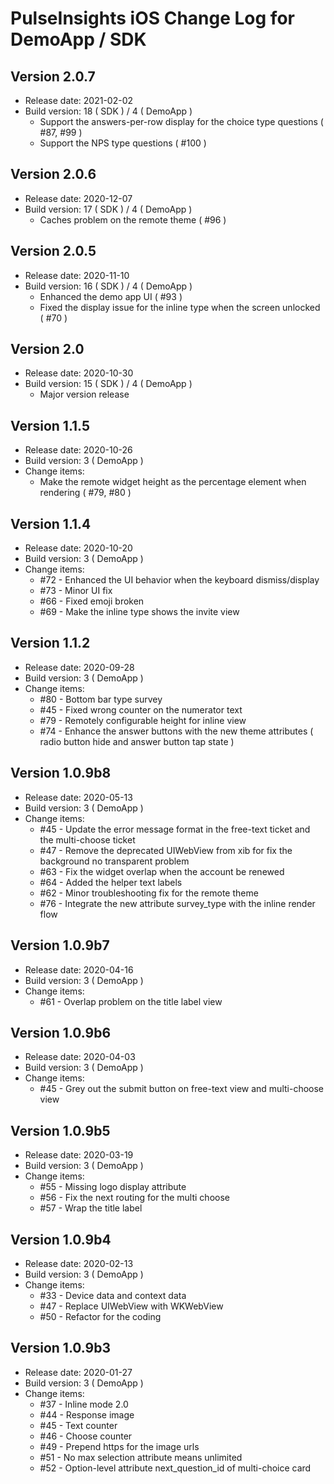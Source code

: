 # PulseInsights iOS Change Log for DemoApp / SDK 

## Version 2.0.7
- Release date: 2021-02-02
- Build version: 18 ( SDK ) / 4 ( DemoApp )
  - Support the answers-per-row display for the choice type questions ( #87, #99 )
  - Support the NPS type questions ( #100 )

## Version 2.0.6
- Release date: 2020-12-07
- Build version: 17 ( SDK ) / 4 ( DemoApp )
  - Caches problem on the remote theme ( #96 )

## Version 2.0.5
- Release date: 2020-11-10
- Build version: 16 ( SDK ) / 4 ( DemoApp )
  - Enhanced the demo app UI ( #93 )
  - Fixed the display issue for the inline type when the screen unlocked ( #70 )

## Version 2.0
- Release date: 2020-10-30
- Build version: 15 ( SDK ) / 4 ( DemoApp )
  - Major version release

## Version 1.1.5
- Release date: 2020-10-26
- Build version: 3 ( DemoApp )
- Change items:
  - Make the remote widget height as the percentage element when rendering ( #79, #80 )

## Version 1.1.4
- Release date: 2020-10-20
- Build version: 3 ( DemoApp )
- Change items:
  - #72 - Enhanced the UI behavior when the keyboard dismiss/display
  - #73 - Minor UI fix
  - #66 - Fixed emoji broken
  - #69 - Make the inline type shows the invite view

## Version 1.1.2
- Release date: 2020-09-28
- Build version: 3 ( DemoApp )
- Change items:
  - #80 - Bottom bar type survey
  - #45 - Fixed wrong counter on the numerator text
  - #79 - Remotely configurable height for inline view
  - #74 - Enhance the answer buttons with the new theme attributes ( radio button hide and answer button tap state )

## Version 1.0.9b8
- Release date: 2020-05-13
- Build version: 3 ( DemoApp )
- Change items:
  - #45 - Update the error message format in the free-text ticket and the multi-choose ticket
  - #47 - Remove the deprecated UIWebView from xib for fix the background no transparent problem
  - #63 - Fix the widget overlap when the account be renewed
  - #64 - Added the helper text labels
  - #62 - Minor troubleshooting fix for the remote theme
  - #76 - Integrate the new attribute survey_type with the inline render flow

## Version 1.0.9b7
- Release date: 2020-04-16
- Build version: 3 ( DemoApp )
- Change items:
  - #61 - Overlap problem on the title label view

## Version 1.0.9b6
- Release date: 2020-04-03
- Build version: 3 ( DemoApp )
- Change items:
  - #45 - Grey out the submit button on free-text view and multi-choose view

## Version 1.0.9b5
- Release date: 2020-03-19
- Build version: 3 ( DemoApp )
- Change items:
  - #55 - Missing logo display attribute
  - #56 - Fix the next routing for the multi choose
  - #57 - Wrap the title label

## Version 1.0.9b4
- Release date: 2020-02-13
- Build version: 3 ( DemoApp )
- Change items:
  - #33 - Device data and context data
  - #47 - Replace UIWebView with WKWebView
  - #50 - Refactor for the coding 

## Version 1.0.9b3
- Release date: 2020-01-27
- Build version: 3 ( DemoApp )
- Change items:
  - #37 - Inline mode 2.0
  - #44 - Response image
  - #45 - Text counter
  - #46 - Choose counter
  - #49 - Prepend https for the image urls
  - #51 - No max selection attribute means unlimited
  - #52 - Option-level attribute next_question_id of multi-choice card